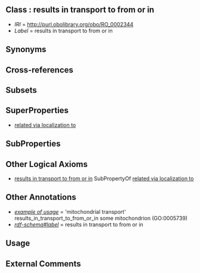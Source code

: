 
## Class : results in transport to from or in

 * *IRI* = http://purl.obolibrary.org/obo/RO_0002344
 * *Label* = results in transport to from or in

## Synonyms


## Cross-references


## Subsets


## SuperProperties

 * [related via localization to](../../RO/37/RO_0002337.md)

## SubProperties


## Other Logical Axioms

 * [results in transport to from or in](../../RO/44/RO_0002344.md) SubPropertyOf [related via localization to](../../RO/37/RO_0002337.md)

## Other Annotations

 * *[example of usage](../../IAO/12/IAO_0000112.md)* = 'mitochondrial transport' results_in_transport_to_from_or_in some  mitochondrion (GO:0005739)
 * *[rdf-schema#label](../../el/rdf-schema#label.md)* = results in transport to from or in

## Usage


## External Comments

